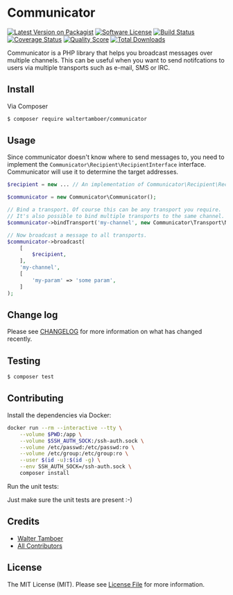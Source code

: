 # Communicator

[![Latest Version on Packagist][ico-version]][link-packagist]
[![Software License][ico-license]](LICENSE.md)
[![Build Status][ico-travis]][link-travis]
[![Coverage Status][ico-scrutinizer]][link-scrutinizer]
[![Quality Score][ico-code-quality]][link-code-quality]
[![Total Downloads][ico-downloads]][link-downloads]

Communicator is a PHP library that helps you broadcast messages over multiple 
channels. This can be useful when you want to send notifcations to users via 
multiple transports such as e-mail, SMS or IRC.

## Install

Via Composer

``` bash
$ composer require waltertamboer/communicator
```

## Usage

Since communicator doesn't know where to send messages to, you need to implement
the `Communicator\Recipient\RecipientInterface` interface. Communicator will use
it to determine the target addresses.

``` php
$recipient = new ... // An implementation of Communicator\Recipient\RecipientInterface

$communicator = new Communicator\Communicator();

// Bind a transport. Of course this can be any transport you require.
// It's also possible to bind multiple transports to the same channel.
$communicator->bindTransport('my-channel', new Communicator\Transport\Noop\Transport());

// Now broadcast a message to all transports.
$communicator->broadcast(
    [
        $recipient,
    ],
    'my-channel', 
    [
        'my-param' => 'some param',
    ]
);

```

## Change log

Please see [CHANGELOG](CHANGELOG.md) for more information on what has changed recently.

## Testing

``` bash
$ composer test
```

## Contributing

Install the dependencies via Docker:

```bash
docker run --rm --interactive --tty \
    --volume $PWD:/app \
    --volume $SSH_AUTH_SOCK:/ssh-auth.sock \
    --volume /etc/passwd:/etc/passwd:ro \
    --volume /etc/group:/etc/group:ro \
    --user $(id -u):$(id -g) \
    --env SSH_AUTH_SOCK=/ssh-auth.sock \
    composer install
```

Run the unit tests:

Just make sure the unit tests are present :-)

## Credits

- [Walter Tamboer][link-author]
- [All Contributors][link-contributors]

## License

The MIT License (MIT). Please see [License File](LICENSE.md) for more information.

[ico-version]: https://img.shields.io/packagist/v/waltertamboer/communicator.svg?style=flat-square
[ico-license]: https://img.shields.io/badge/license-MIT-brightgreen.svg?style=flat-square
[ico-travis]: https://img.shields.io/travis/waltertamboer/communicator/master.svg?style=flat-square
[ico-scrutinizer]: https://img.shields.io/scrutinizer/coverage/g/waltertamboer/communicator.svg?style=flat-square
[ico-code-quality]: https://img.shields.io/scrutinizer/g/waltertamboer/communicator.svg?style=flat-square
[ico-downloads]: https://img.shields.io/packagist/dt/waltertamboer/communicator.svg?style=flat-square

[link-packagist]: https://packagist.org/packages/waltertamboer/communicator
[link-travis]: https://travis-ci.org/waltertamboer/communicator
[link-scrutinizer]: https://scrutinizer-ci.com/g/waltertamboer/communicator/code-structure
[link-code-quality]: https://scrutinizer-ci.com/g/waltertamboer/communicator
[link-downloads]: https://packagist.org/packages/waltertamboer/communicator
[link-author]: https://github.com/waltertamboer
[link-contributors]: ../../contributors
